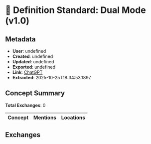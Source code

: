 # **📘 Definition Standard: Dual Mode (v1.0)**

## Metadata

- **User**: undefined
- **Created**: undefined
- **Updated**: undefined
- **Exported**: undefined
- **Link**: [ChatGPT](undefined)
- **Extracted**: 2025-10-25T18:34:53.189Z

## Concept Summary

**Total Exchanges**: 0

| Concept | Mentions | Locations |
|---------|----------|----------|

## Exchanges

